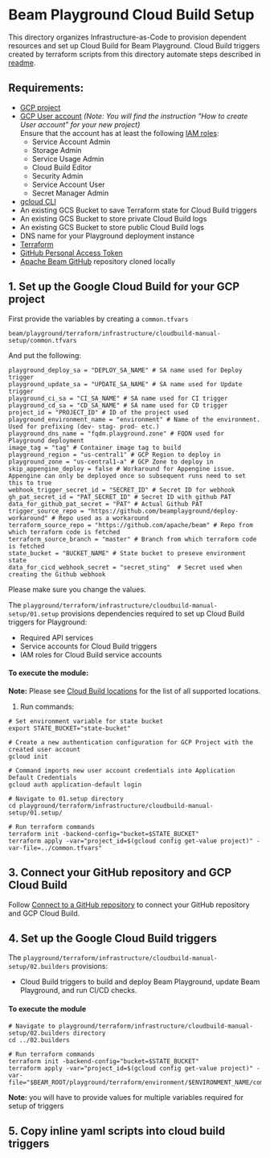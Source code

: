 <!---
    Licensed to the Apache Software Foundation (ASF) under one
    or more contributor license agreements.  See the NOTICE file
    distributed with this work for additional information
    regarding copyright ownership.  The ASF licenses this file
    to you under the Apache License, Version 2.0 (the
    "License"); you may not use this file except in compliance
    with the License.  You may obtain a copy of the License at
      http://www.apache.org/licenses/LICENSE-2.0
    Unless required by applicable law or agreed to in writing,
    software distributed under the License is distributed on an
    "AS IS" BASIS, WITHOUT WARRANTIES OR CONDITIONS OF ANY
    KIND, either express or implied.  See the License for the
    specific language governing permissions and limitations
    under the License.
-->

# Beam Playground Cloud Build Setup

This directory organizes Infrastructure-as-Code to provision dependent resources and set up Cloud Build for Beam Playground.
Cloud Build triggers created by terraform scripts from this directory automate steps described in [readme](https://github.com/apache/beam/blob/master/playground/terraform/README.md).

## Requirements:

- [GCP project](https://cloud.google.com/resource-manager/docs/creating-managing-projects)
- [GCP User account](https://cloud.google.com/appengine/docs/standard/access-control?tab=python) _(Note: You will find the instruction "How to create User account" for your new project)_<br>
  Ensure that the account has at least the following [IAM roles](https://cloud.google.com/iam/docs/understanding-roles):
    - Service Account Admin
    - Storage Admin
    - Service Usage Admin
    - Cloud Build Editor
    - Security Admin
    - Service Account User
    - Secret Manager Admin
- [gcloud CLI](https://cloud.google.com/sdk/docs/install-sdk)
- An existing GCS Bucket to save Terraform state for Cloud Build triggers <triggers-state-bucket>
- An existing GCS Bucket to store private Cloud Build logs <private-logs-bucket>
- An existing GCS Bucket to store public Cloud Build logs <public-logs-bucket>
- DNS name for your Playground deployment instance
- [Terraform](https://www.terraform.io/)
- [GitHub Personal Access Token](https://docs.github.com/en/authentication/keeping-your-account-and-data-secure/creating-a-personal-access-token)
- [Apache Beam GitHub](https://github.com/apache/beam) repository cloned locally

## 1. Set up the Google Cloud Build for your GCP project

First provide the variables by creating a `common.tfvars`
```
beam/playground/terraform/infrastructure/cloudbuild-manual-setup/common.tfvars 
```
And put the following:
```
playground_deploy_sa = "DEPLOY_SA_NAME" # SA name used for Deploy trigger
playground_update_sa = "UPDATE_SA_NAME" # SA name used for Update trigger
playground_ci_sa = "CI_SA_NAME" # SA name used for CI trigger
playground_cd_sa = "CD_SA_NAME" # SA name used for CD trigger
project_id = "PROJECT_ID" # ID of the project used
playground_environment_name = "environment" # Name of the environment. Used for prefixing (dev- stag- prod- etc.)
playground_dns_name = "fqdm.playground.zone" # FQDN used for Playground deployment
image_tag = "tag" # Container image tag to build
playground_region = "us-central1" # GCP Region to deploy in
playground_zone = "us-central1-a" # GCP Zone to deploy in
skip_appengine_deploy = false # Workaround for Appengine issue. Appengine can only be deployed once so subsequent runs need to set this to true
webhook_trigger_secret_id = "SECRET_ID" # Secret ID for webhook
gh_pat_secret_id = "PAT_SECRET_ID" # Secret ID with github PAT
data_for_github_pat_secret = "PAT" # Actual Github PAT
trigger_source_repo = "https://github.com/beamplayground/deploy-workaround" # Repo used as a workaround
terraform_source_repo = "https://github.com/apache/beam" # Repo from which terraform code is fetched 
terraform_source_branch = "master" # Branch from which terraform code is fetched
state_bucket = "BUCKET_NAME" # State bucket to preseve environment state
data_for_cicd_webhook_secret = "secret_sting"  # Secret used when creating the Github webhook 
```

Please make sure you change the values. 

The `playground/terraform/infrastructure/cloudbuild-manual-setup/01.setup` provisions dependencies required to set up Cloud Build triggers for Playground:
- Required API services
- Service accounts for Cloud Build triggers
- IAM roles for Cloud Build service accounts

#### To execute the module:

**Note:**  Please see [Cloud Build locations](https://cloud.google.com/build/docs/locations) for the list of all supported locations.

1. Run commands:


```console
# Set environment variable for state bucket
export STATE_BUCKET="state-bucket"

# Create a new authentication configuration for GCP Project with the created user account
gcloud init

# Command imports new user account credentials into Application Default Credentials
gcloud auth application-default login

# Navigate to 01.setup directory
cd playground/terraform/infrastructure/cloudbuild-manual-setup/01.setup/

# Run terraform commands
terraform init -backend-config="bucket=$STATE_BUCKET"
terraform apply -var="project_id=$(gcloud config get-value project)" -var-file=../common.tfvars"
```
## 3. Connect your GitHub repository and GCP Cloud Build

Follow [Connect to a GitHub repository](https://cloud.google.com/build/docs/automating-builds/github/connect-repo-github) to connect your GitHub repository and GCP Cloud Build.

## 4. Set up the Google Cloud Build triggers

The `playground/terraform/infrastructure/cloudbuild-manual-setup/02.builders` provisions:
- Cloud Build triggers to build and deploy Beam Playground, update Beam Playground, and run CI/CD checks.

#### To execute the module

```
# Navigate to playground/terraform/infrastructure/cloudbuild-manual-setup/02.builders directory
cd ../02.builders

# Run terraform commands
terraform init -backend-config="bucket=$STATE_BUCKET"
terraform apply -var="project_id=$(gcloud config get-value project)" -var-file="$BEAM_ROOT/playground/terraform/environment/$ENVIRONMENT_NAME/common.tfvars"
```

**Note:**  you will have to provide values for multiple variables required for setup of triggers

## 5. Copy inline yaml scripts into cloud build triggers